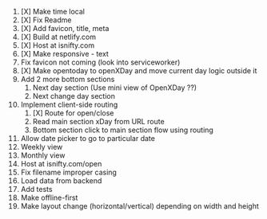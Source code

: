1. [X] Make time local
2. [X] Fix Readme
3. [X] Add favicon, title, meta
4. [X] Build at netlify.com
8. [X] Host at isnifty.com
3. [X] Make responsive - text
4. Fix favicon not coming (look into serviceworker)
2. [X] Make opentoday to openXDay and move current day logic outside it
4. Add 2 more bottom sections
    1. Next day section (Use mini view of OpenXDay ??)
    2. Next change day section
9. Implement client-side routing
    1. [X] Route for open/close 
    1. Read main section xDay from URL route
    2. Bottom section click to main section flow using routing
5. Allow date picker to go to particular date
6. Weekly view
7. Monthly view
10. Host at isnifty.com/open
5. Fix filename improper casing
5. Load data from backend
6. Add tests
7. Make offline-first
11. Make layout change (horizontal/vertical) depending on width and height